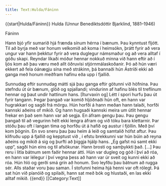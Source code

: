 ```yaml
---
title: Text:Hulda/Fáninn
---
```


{{start|Hulda/Fáninn}}
Hulda (Unnur Benediktsdóttir Bjarklind, 1881–1946)

Fáninn

Hann bjó yfir sumarið hjá frænda sínum hérna í bænum. Þau kynntust fljótt. Til að byrja með var honum velkomið að koma í heimsókn, þrátt fyrir að vera ungur var hann þekktur fyrir að vera duglegur námsmaður og að vera alltaf í góðu skapi. Reyndar líkaði móður hennar nokkuð minna við hann eftir að í ljós kom að þau væru með allt öðruvísi stjórnmálaskoðanir. Þó að hún væri ekkert að fela óánægju sína með strákinn, þá bannaði hún Ástríði ekki að ganga með honum meðfram hafinu eða upp í fjallið.

Sunnudag eftir sunnudag mátti sjá þau ganga eftir götunni við höfnina. Þau stefndu út úr bænum, glöð og spjallandi; vindurinn af hafinu blés til treflinum hennar og þaut undir hattinum hans. [Íturvaxin og] Létt í spori hurfu þau út fyrir tangann. Þegar þangað var komið hljóðnaði hún oft, en hann var hugrakkari og sagði frá mörgu. Hún horfði á hann meðan hann talaði, horfði kannski aðeins of mikið. Og hann hugsaði kannski meira um útlit hennar frekar en það sem hann var að segja. En áfram gengu þau. Þau gengu þangað til að vegurinn hélt ekki lengra áfram og við tóku bara klettarnir. Þar stóðu þau oft í langan tíma og horfðu út á hafið og austur í fjöllin. Með því kom þögnin. En svo sneru þau þau heim á leið og samtalið hófst aftur. Þau klifruðu upp á fjallið og kepptust við , í efstu brekkunni var hún búin að reyna aðeins og mikið á sig og þurfti að þiggja hjálp hans. „Ég gafst nú samt ekki upp“, sagði hún eins og til afsökunar. Hann brosti og samþykkti það. [...] Þau reru i litla bátnum sem faðir hennar átti. Hún var dugleg og góð í því að róa, en hann var lélegur í því vegna þess að hann var úr sveit og kunni ekki að róa. Hún hló og gerði smá grín að honum. Svo leyfðu þau bátnum að rugga sér. Alls staðar voru þau saman. Í stofunni heima hjá henni var oft rólegt. Þá sat hún við píanóið og spilaði, hann sat með bók og hlustaði, en las ekki alltaf mikið. 
{{end}}
<noinclude>[[Category:Text]]</noinclude>